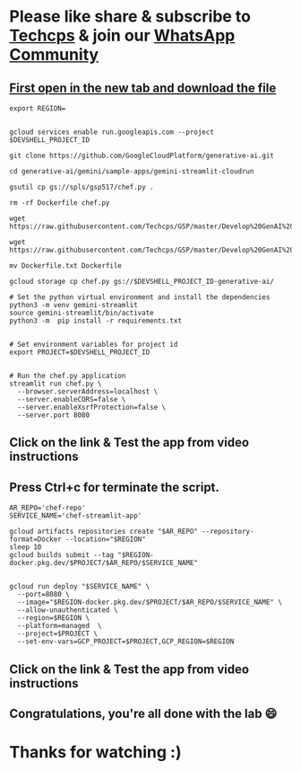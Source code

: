 
# Please like share & subscribe to [Techcps](https://www.youtube.com/@techcps) & join our [WhatsApp Community](https://whatsapp.com/channel/0029Va9nne147XeIFkXYv71A)

## [First open in the new tab and download the file](https://github.com/Techcps/GSP/blob/main/Develop%20GenAI%20Apps%20with%20Gemini%20and%20Streamlit%3A%20Challenge%20Lab/prompt.ipynb)
```
export REGION=
```

```

gcloud services enable run.googleapis.com --project $DEVSHELL_PROJECT_ID

git clone https://github.com/GoogleCloudPlatform/generative-ai.git

cd generative-ai/gemini/sample-apps/gemini-streamlit-cloudrun

gsutil cp gs://spls/gsp517/chef.py .

rm -rf Dockerfile chef.py

wget https://raw.githubusercontent.com/Techcps/GSP/master/Develop%20GenAI%20Apps%20with%20Gemini%20and%20Streamlit%3A%20Challenge%20Lab/Dockerfile.txt

wget https://raw.githubusercontent.com/Techcps/GSP/master/Develop%20GenAI%20Apps%20with%20Gemini%20and%20Streamlit%3A%20Challenge%20Lab/chef.py

mv Dockerfile.txt Dockerfile

gcloud storage cp chef.py gs://$DEVSHELL_PROJECT_ID-generative-ai/

# Set the python virtual environment and install the dependencies
python3 -m venv gemini-streamlit
source gemini-streamlit/bin/activate
python3 -m  pip install -r requirements.txt


# Set environment variables for project id
export PROJECT=$DEVSHELL_PROJECT_ID


# Run the chef.py application
streamlit run chef.py \
  --browser.serverAddress=localhost \
  --server.enableCORS=false \
  --server.enableXsrfProtection=false \
  --server.port 8080
```

## Click on the link & Test the app from video instructions

## Press Ctrl+c for terminate the script.

```
AR_REPO='chef-repo'
SERVICE_NAME='chef-streamlit-app'

gcloud artifacts repositories create "$AR_REPO" --repository-format=Docker --location="$REGION"
sleep 10
gcloud builds submit --tag "$REGION-docker.pkg.dev/$PROJECT/$AR_REPO/$SERVICE_NAME"


gcloud run deploy "$SERVICE_NAME" \
  --port=8080 \
  --image="$REGION-docker.pkg.dev/$PROJECT/$AR_REPO/$SERVICE_NAME" \
  --allow-unauthenticated \
  --region=$REGION \
  --platform=managed  \
  --project=$PROJECT \
  --set-env-vars=GCP_PROJECT=$PROJECT,GCP_REGION=$REGION
```

## Click on the link & Test the app from video instructions

## Congratulations, you're all done with the lab 😄

# Thanks for watching :)
